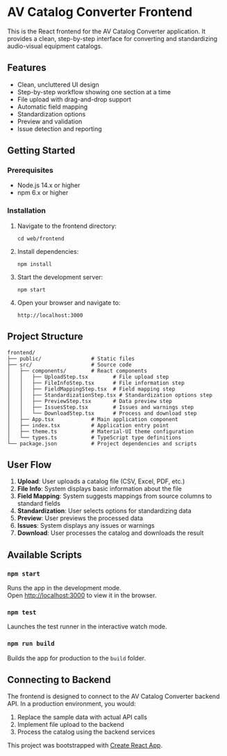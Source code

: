 # AV Catalog Converter Frontend

This is the React frontend for the AV Catalog Converter application. It provides a clean, step-by-step interface for converting and standardizing audio-visual equipment catalogs.

## Features

- Clean, uncluttered UI design
- Step-by-step workflow showing one section at a time
- File upload with drag-and-drop support
- Automatic field mapping
- Standardization options
- Preview and validation
- Issue detection and reporting

## Getting Started

### Prerequisites

- Node.js 14.x or higher
- npm 6.x or higher

### Installation

1. Navigate to the frontend directory:
   ```
   cd web/frontend
   ```

2. Install dependencies:
   ```
   npm install
   ```

3. Start the development server:
   ```
   npm start
   ```

4. Open your browser and navigate to:
   ```
   http://localhost:3000
   ```

## Project Structure

```
frontend/
├── public/                # Static files
├── src/                   # Source code
│   ├── components/        # React components
│   │   ├── UploadStep.tsx        # File upload step
│   │   ├── FileInfoStep.tsx      # File information step
│   │   ├── FieldMappingStep.tsx  # Field mapping step
│   │   ├── StandardizationStep.tsx # Standardization options step
│   │   ├── PreviewStep.tsx       # Data preview step
│   │   ├── IssuesStep.tsx        # Issues and warnings step
│   │   └── DownloadStep.tsx      # Process and download step
│   ├── App.tsx            # Main application component
│   ├── index.tsx          # Application entry point
│   ├── theme.ts           # Material-UI theme configuration
│   └── types.ts           # TypeScript type definitions
└── package.json           # Project dependencies and scripts
```

## User Flow

1. **Upload**: User uploads a catalog file (CSV, Excel, PDF, etc.)
2. **File Info**: System displays basic information about the file
3. **Field Mapping**: System suggests mappings from source columns to standard fields
4. **Standardization**: User selects options for standardizing data
5. **Preview**: User previews the processed data
6. **Issues**: System displays any issues or warnings
7. **Download**: User processes the catalog and downloads the result

## Available Scripts

### `npm start`

Runs the app in the development mode.\
Open [http://localhost:3000](http://localhost:3000) to view it in the browser.

### `npm test`

Launches the test runner in the interactive watch mode.

### `npm run build`

Builds the app for production to the `build` folder.

## Connecting to Backend

The frontend is designed to connect to the AV Catalog Converter backend API. In a production environment, you would:

1. Replace the sample data with actual API calls
2. Implement file upload to the backend
3. Process the catalog using the backend services

This project was bootstrapped with [Create React App](https://github.com/facebook/create-react-app).
